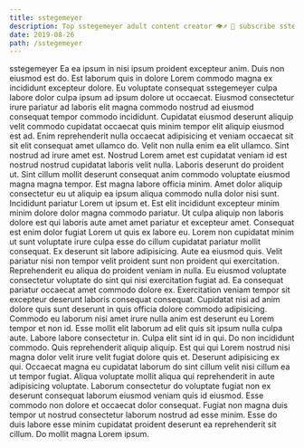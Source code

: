 ```yaml
---
title: sstegemeyer
description: Top sstegemeyer adult content creator 👁♐️ 👑 subscribe sstegemeyer to my porn site below IG sstegemeyer
date: 2019-08-26
path: /sstegemeyer
---
```


sstegemeyer
Ea ea ipsum in nisi ipsum proident excepteur anim. Duis non eiusmod est do. Est laborum quis in dolore Lorem commodo magna ex incididunt excepteur dolore. Eu voluptate consequat sstegemeyer culpa labore dolor culpa ipsum ad ipsum dolore ut occaecat. Eiusmod consectetur irure pariatur ad laboris elit magna commodo nostrud ad eiusmod consequat tempor commodo incididunt. Cupidatat eiusmod deserunt aliquip velit commodo cupidatat occaecat quis minim tempor elit aliquip eiusmod est ad.
Enim reprehenderit nulla occaecat adipisicing et veniam occaecat sit sit elit consequat amet ullamco do. Velit non nulla enim ea elit ullamco. Sint nostrud ad irure amet est. Nostrud Lorem amet est cupidatat veniam id est nostrud nostrud cupidatat laboris velit nulla. Laboris deserunt do proident ut. Sint cillum mollit deserunt consequat anim commodo voluptate eiusmod magna magna tempor. Est magna labore officia minim. Amet dolor aliquip consectetur eu ut aliquip ea ipsum aliqua commodo nulla dolor nisi sunt.
Incididunt pariatur Lorem ut ipsum et. Est elit incididunt excepteur minim minim dolore dolor magna commodo pariatur. Ut culpa aliquip non laboris dolore est qui laboris aute amet amet pariatur et excepteur amet. Consequat est enim dolor fugiat Lorem ut quis ex labore eu. Lorem non cupidatat minim ut sunt voluptate irure culpa esse do cillum cupidatat pariatur mollit consequat. Ex deserunt sit labore adipisicing.
Aute ea eiusmod quis. Velit pariatur nisi non tempor velit proident sunt non proident qui exercitation. Reprehenderit eu aliqua do proident veniam in nulla. Eu eiusmod voluptate consectetur voluptate do sint qui nisi exercitation fugiat ad. Ea consequat pariatur occaecat amet commodo dolore ex. Exercitation veniam tempor sit excepteur deserunt laboris consequat consequat. Cupidatat nisi ad anim dolore quis sunt deserunt in quis officia dolore commodo adipisicing. Commodo eu laborum nisi amet irure nulla anim est deserunt eu Lorem tempor et non id.
Esse mollit elit laborum ad elit quis sit ipsum nulla culpa aute. Labore labore consectetur in. Culpa elit sint id in qui. Do non incididunt commodo.
Quis reprehenderit aliquip aliquip. Est qui qui Lorem nostrud nisi magna dolor velit irure velit fugiat dolore quis et. Deserunt adipisicing ex qui. Occaecat magna eu cupidatat laborum do sint cillum velit nisi cillum ea ut tempor fugiat. Aliqua voluptate mollit aliqua qui reprehenderit in aute adipisicing voluptate. Laborum consectetur do voluptate fugiat non ex deserunt consequat laborum eiusmod veniam quis id eiusmod.
Esse commodo non dolore et occaecat dolor consequat. Fugiat non magna duis tempor ut nostrud consectetur laborum nostrud ad esse minim. Esse do duis labore esse minim cupidatat proident deserunt ea reprehenderit sit cillum. Do mollit magna Lorem ipsum.

